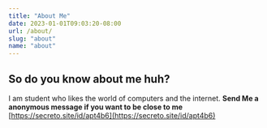```yaml
---
title: "About Me"
date: 2023-01-01T09:03:20-08:00
url: /about/
slug: "about"
name: "about"
---
```

## So do you know about me huh?

I am student who likes the world of computers and the internet.
**Send Me a anonymous message if you want to be close to me**
[https://secreto.site/id/apt4b6](https://secreto.site/id/apt4b6)

